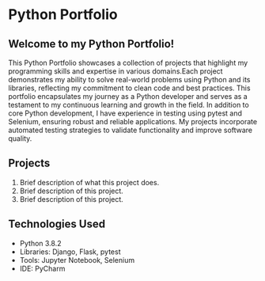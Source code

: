 # Python Portfolio

## Welcome to my Python Portfolio!
This Python Portfolio showcases a collection of projects that highlight my programming skills and expertise in various domains.Each project demonstrates my ability to solve real-world problems using Python and its libraries, reflecting my commitment to clean code and best practices. This portfolio encapsulates my journey as a Python developer and serves as a testament to my continuous learning and growth in the field.
In addition to core Python development, I have experience in testing using pytest and Selenium, ensuring robust and reliable applications. My projects incorporate automated testing strategies to validate functionality and improve software quality.

## Projects
1. Brief description of what this project does.
2. Brief description of this project.
3. Brief description of this project.

## Technologies Used
* Python 3.8.2
* Libraries: Django, Flask, pytest
* Tools: Jupyter Notebook, Selenium
* IDE: PyCharm
